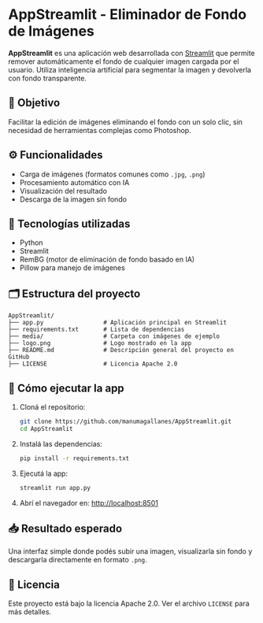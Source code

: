 # AppStreamlit - Eliminador de Fondo de Imágenes

**AppStreamlit** es una aplicación web desarrollada con [Streamlit](https://streamlit.io/) que permite remover automáticamente el fondo de cualquier imagen cargada por el usuario. Utiliza inteligencia artificial para segmentar la imagen y devolverla con fondo transparente.

## 🎯 Objetivo

Facilitar la edición de imágenes eliminando el fondo con un solo clic, sin necesidad de herramientas complejas como Photoshop.

## ⚙️ Funcionalidades

- Carga de imágenes (formatos comunes como `.jpg`, `.png`)
- Procesamiento automático con IA
- Visualización del resultado
- Descarga de la imagen sin fondo

## 🧠 Tecnologías utilizadas

- Python
- Streamlit
- RemBG (motor de eliminación de fondo basado en IA)
- Pillow para manejo de imágenes

## 🗂️ Estructura del proyecto

```
AppStreamlit/
├── app.py                 # Aplicación principal en Streamlit
├── requirements.txt       # Lista de dependencias
├── media/                 # Carpeta con imágenes de ejemplo
├── logo.png               # Logo mostrado en la app
├── README.md              # Descripción general del proyecto en GitHub
├── LICENSE                # Licencia Apache 2.0
```

## 🚀 Cómo ejecutar la app

1. Cloná el repositorio:

   ```bash
   git clone https://github.com/manumagallanes/AppStreamlit.git
   cd AppStreamlit
   ```

2. Instalá las dependencias:

   ```bash
   pip install -r requirements.txt
   ```

3. Ejecutá la app:

   ```bash
   streamlit run app.py
   ```

4. Abrí el navegador en: [http://localhost:8501](http://localhost:8501)

## 📥 Resultado esperado

Una interfaz simple donde podés subir una imagen, visualizarla sin fondo y descargarla directamente en formato `.png`.

## 📄 Licencia

Este proyecto está bajo la licencia Apache 2.0. Ver el archivo `LICENSE` para más detalles.
